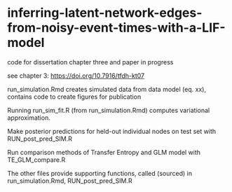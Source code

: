 # inferring-latent-network-edges-from-noisy-event-times-with-a-LIF-model
code for dissertation chapter three and paper in progress

see chapter 3: https://doi.org/10.7916/tfdh-kt07

run_simulation.Rmd creates simulated data from data model (eq. xx), contains code to create figures for publication

Running run_sim_fit.R (from run_simulation.Rmd) computes variational approximation.

Make posterior predictions for held-out individual nodes on test set with RUN_post_pred_SIM.R 

Run comparison methods of Transfer Entropy and GLM model with TE_GLM_compare.R

The other files provide supporting functions, called (sourced) in run_simulation.Rmd, RUN_post_pred_SIM.R
